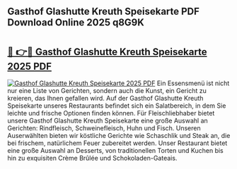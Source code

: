 ## Gasthof Glashutte Kreuth Speisekarte PDF Download Online 2025 q8G9K

# <h2><a href="http://gcam2au.nevu.top/?p=Gasthof+Glashutte+Kreuth+Speisekarte">🔗 👉🔴 Gasthof Glashutte Kreuth Speisekarte 2025 PDF</a></h2>

[![Gasthof Glashutte Kreuth Speisekarte 2025 PDF](https://i.imgur.com/dBaPXMq.png)](http://gcam2au.nevu.top/?p=Gasthof+Glashutte+Kreuth+Speisekarte)
Ein Essensmenü ist nicht nur eine Liste von Gerichten, sondern auch die Kunst, ein Gericht zu kreieren, das Ihnen gefallen wird. Auf der Gasthof Glashutte Kreuth Speisekarte unseres Restaurants befindet sich ein Salatbereich, in dem Sie leichte und frische Optionen finden können. Für Fleischliebhaber bietet unsere Gasthof Glashutte Kreuth Speisekarte eine große Auswahl an Gerichten: Rindfleisch, Schweinefleisch, Huhn und Fisch. Unseren Auserwählten bieten wir köstliche Gerichte wie Schaschlik und Steak an, die bei frischem, natürlichem Feuer zubereitet werden. Unser Restaurant bietet eine große Auswahl an Desserts, von traditionellen Torten und Kuchen bis hin zu exquisiten Crème Brûlée und Schokoladen-Gateais.
